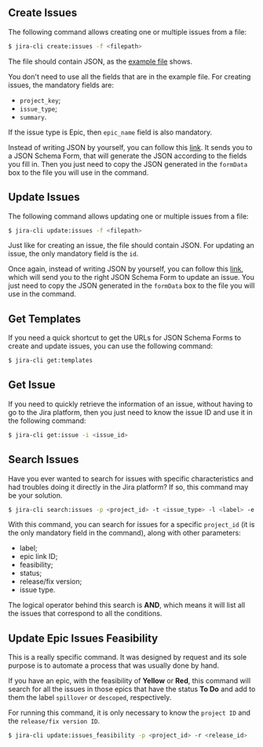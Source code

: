 ## Create Issues

The following command allows creating one or multiple issues from a file:

```bash
$ jira-cli create:issues -f <filepath> 
```

The file should contain JSON, as the [example file](./../file.json) shows.

You don't need to use all the fields that are in the example file. For creating issues, the mandatory fields are: 
- `project_key`;
- `issue_type`;
- `summary`.

If the issue type is Epic, then `epic_name` field is also mandatory.

Instead of writing JSON by yourself, you can follow this [link](t.ly/GvGS). It sends you to a JSON Schema Form, that will generate the JSON according to the fields you fill in. Then you just need to copy the JSON generated in the `formData` box to the file you will use in the command.


## Update Issues

The following command allows updating one or multiple issues from a file:

```bash
$ jira-cli update:issues -f <filepath> 
```

Just like for creating an issue, the file should contain JSON. For updating an issue, the only mandatory field is the `id`.

Once again, instead of writing JSON by yourself, you can follow this [link](t.ly/HiI7), which will send you to the right JSON Schema Form to update an issue. You just need to copy the JSON generated in the `formData` box to the file you will use in the command.

## Get Templates

If you need a quick shortcut to get the URLs for JSON Schema Forms to create and update issues, you can use the following command:

```bash
$ jira-cli get:templates 
```

## Get Issue

If you need to quickly retrieve the information of an issue, without having to go to the Jira platform, then you just need to know the issue ID and use it in the following command:

```bash
$ jira-cli get:issue -i <issue_id>
```

## Search Issues

Have you ever wanted to search for issues with specific characteristics and had troubles doing it directly in the Jira platform? If so, this command may be your solution. 

```bash
$ jira-cli search:issues -p <project_id> -t <issue_type> -l <label> -e <epic_link_id> -f <feasibility> -s <status> -r <release>
```

With this command, you can search for issues for a specific `project_id` (it is the only mandatory field in the command), along with other parameters:
- label;
- epic link ID;
- feasibility;
- status;
- release/fix version;
- issue type.

The logical operator behind this search is **AND**, which means it will list all the issues that correspond to all the conditions.

## Update Epic Issues Feasibility

This is a really specific command. It was designed by request and its sole purpose is to automate a process that was usually done by hand. 

If you have an epic, with the feasibility of **Yellow** or **Red**, this command will search for all the issues in those epics that have the status **To Do** and add to them the label `spillover` or `descoped`, respectively.

For running this command, it is only necessary to know the `project ID` and the `release/fix version ID`. 

```bash
$ jira-cli update:issues_feasibility -p <project_id> -r <release_id>
```
